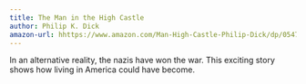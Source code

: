 ```yaml
---
title: The Man in the High Castle
author: Philip K. Dick
amazon-url: hhttps://www.amazon.com/Man-High-Castle-Philip-Dick/dp/0547572484?tag=jonathanthiry-20
---
```


In an alternative reality, the nazis have won the war. This exciting story shows how living in America could have become.

